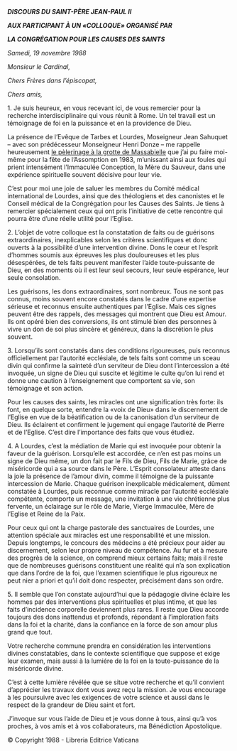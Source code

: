 ***DISCOURS DU SAINT-PÈRE JEAN-PAUL II***

***AUX PARTICIPANT À UN «COLLOQUE» ORGANISÉ PAR***

***LA CONGRÉGATION POUR LES CAUSES DES SAINTS***

*Samedi, 19 novembre 1988*

*Monsieur le Cardinal,*

*Chers Frères dans l’épiscopat,*

*Chers amis,*

1\. Je suis heureux, en vous recevant ici, de vous remercier pour la recherche interdisciplinaire qui vous réunit à Rome. Un tel travail est un témoignage de foi en la puissance et en la providence de Dieu.

La présence de l’Evêque de Tarbes et Lourdes, Moseigneur Jean Sahuquet – avec son prédécesseur Monseigneur Henri Donze – me rappelle heureusement [le pèlerinage à la grotte de Massabielle](http://www.vatican.va/holy_father/john_paul_ii/travels/sub_index1983/trav_lourdes_fr.htm) que j’ai pu faire moi-même pour la fête de l’Assomption en 1983, m’unissant ainsi aux foules qui prient intensément l’Immaculée Conception, la Mère du Sauveur, dans une expérience spirituelle souvent décisive pour leur vie.

C’est pour moi une joie de saluer les membres du Comité médical international de Lourdes, ainsi que des théologiens et des canonistes et le Conseil médical de la Congrégation pour les Causes des Saints. Je tiens à remercier spécialement ceux qui ont pris l’initiative de cette rencontre qui pourra être d’une réelle utilité pour l’Eglise.

2\. L’objet de votre colloque est la constatation de faits ou de guérisons extraordinaires, inexplicables selon les critères scientifiques et donc ouverts à la possibilité d’une intervention divine. Dons le cœur et l’esprit d’hommes soumis aux épreuves les plus douloureuses et les plus désespérées, de tels faits peuvent manifester l’aide toute-puissante de Dieu, en des moments où il est leur seul secours, leur seule espérance, leur seule consolation.

Les guérisons, les dons extraordinaires, sont nombreux. Tous ne sont pas connus, moins souvent encore constatés dans le cadre d’une expertise sérieuse et reconnus ensuite authentiques par l’Eglise. Mais ces signes peuvent être des rappels, des messages qui montrent que Dieu est Amour. Ils ont opéré bien des conversions, ils ont stimulé bien des personnes à vivre un don de soi plus sincère et généreux, dans la discrétion le plus souvent.

3\. Lorsqu’ils sont constatés dans des conditions rigoureuses, puis reconnus officiellement par l’autorité ecclésiale, de tels faits sont comme un sceau divin qui confirme la sainteté d’un serviteur de Dieu dont l’intercession a été invoquée, un signe de Dieu qui suscite et légitime le culte qu’on lui rend et donne une caution à l’enseignement que comportent sa vie, son témoignage et son action.

Pour les causes des saints, les miracles ont une signification très forte: ils font, en quelque sorte, entendre la «voix de Dieu» dans le discernement de l’Eglise en vue de la béatification ou de la canonisation d’un serviteur de Dieu. Ils éclairent et confirment le jugement qui engage l’autorité de Pierre et de l’Eglise. C’est dire l’importance des faits que vous étudiez.

4\. A Lourdes, c’est la médiation de Marie qui est invoquée pour obtenir la faveur de la guérison. Lorsqu’elle est accordée, ce n’en est pas moins un signe de Dieu même, un don fait par le Fils de Dieu, Fils de Marie, grâce de miséricorde qui a sa source dans le Père. L’Esprit consolateur atteste dans la joie la présence de l’amour divin, comme il témoigne de la puissante intercession de Marie. Chaque guérison inexplicable médicalement, dûment constatée à Lourdes, puis reconnue comme miracle par l’autorité ecclésiale compétente, comporte un message, une invitation à une vie chrétienne plus fervente, un éclairage sur le rôle de Marie, Vierge Immaculée, Mère de l’Eglise et Reine de la Paix.

Pour ceux qui ont la charge pastorale des sanctuaires de Lourdes, une attention spéciale aux miracles est une responsabilité et une mission. Depuis longtemps, le concours des médecins a été précieux pour aider au discernement, selon leur propre niveau de compétence. Au fur et à mesure des progrès de la science, on comprend mieux certains faits; mais il reste que de nombreuses guérisons constituent une réalité qui n’a son explication que dans l’ordre de la foi, que l’examen scientifique le plus rigoureux ne peut nier a priori et qu’il doit donc respecter, précisément dans son ordre.

5\. Il semble que l’on constate aujourd’hui que la pédagogie divine éclaire les hommes par des interventions plus spirituelles et plus intime, et que les faits d’incidence corporelle deviennent plus rares. Il reste que Dieu accorde toujours des dons inattendus et profonds, répondant à l’imploration faits dans la foi et la charité, dans la confiance en la force de son amour plus grand que tout.

Votre recherche commune prendra en considération les interventions divines constatables, dans le contexte scientifique que suppose et exige leur examen, mais aussi à la lumiére de la foi en la toute-puissance de la miséricorde divine.

C’est à cette lumière révélée que se situe votre recherche et qu’il convient d’apprécier les travaux dont vous avez reçu la mission. Je vous encourage à les poursuivre avec les exigences de votre science et aussi dans le respect de la grandeur de Dieu saint et fort.

J’invoque sur vous l’aide de Dieu et je vous donne à tous, ainsi qu’à vos proches, à vos amis et à vos collaborateurs, ma Bénédiction Apostolique.

© Copyright 1988 - Libreria Editrice Vaticana